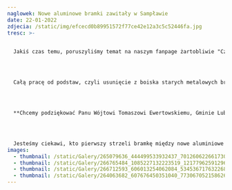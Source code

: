 ```yaml
---
naglowek: Nowe aluminowe bramki zawitały w Sampławie
date: 22-01-2022
zdjecia: /static/img/efcecd0b89951572f77ce42e12a3c5c52446fa.jpg
tresc: >-
  

  Jakiś czas temu, poruszyliśmy temat na naszym fanpage żartobliwie "Czy ktoś wie, gdzie są bramki?".  Oczywiście nikt nie zrobił nam psikusa i nie wykopał bramek bez naszej wiedzy. Wszystko było zaplanowane, w tym roku gmina otrzymała wsparcie z programu m.in bramki na boiska piłkarskie czy też kilka miesięcy wcześniej wspomniane maszynki do malowania linii. Dzięki temu programowi i **Gminie Lubawa**, stowarzyszenie z Sampławy może czuć się bogatsze o nową maszynkę do malowania linii i dwóch bramek aluminiowych, które są certyfikowane i spełniają wszystkie wymogi związkowe. Ponadto, boisko zostało wyposażone w nowe siatki do bramek i odciągi aluminiowe.  




  Całą pracę od podstaw, czyli usunięcie z boiska starych metalowych bramek i metalowych odciągów. Wstawienie i wypoziomowanie nowych aluminiowych bramek wraz z odciągami wykonał nasz jeden ze sponsorów **"Karol Wiśniewski Usługi Minikoparkowe".**




  **Chcemy podziękować Panu Wójtowi Tomaszowi Ewertowskiemu, Gminie Lubawa oraz Panu Karolowi Wiśniewskiemu, za wsparcie, zaufanie i kolejny wkład w nasz projekt.**




  Jesteśmy ciekawi, kto pierwszy strzeli bramkę między nowe aluminiowe słupki w meczu oficjalnym. Jak myślicie ?
images:
  - thumbnail: /static/Galery/265079636_444499533932437_701260622661730698_n.jpg
  - thumbnail: /static/Galery/266765484_1085227132223519_1217796259129629569_n.jpg
  - thumbnail: /static/Galery/266712593_606013254062084_5345367176322687521_n.jpg
  - thumbnail: /static/Galery/264063682_607676450351040_7730670521586265727_n.jpg
---
```

